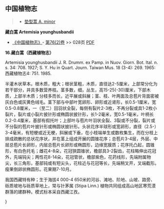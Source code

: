 
## 中国植物志

> * [垫型蒿  A.  minor](Artemisia-minor-垫型蒿.md)

**藏白蒿 Artemisia younghusbandii**

* [《中国植物志》](http://www.iplant.cn/frps)- [第76(2)卷](http://www.iplant.cn/frps/vol/76(2)) >> 028页 [PDF](http://www.iplant.cn/frps/pdf/76(2)/028.PDF)

**16.藏白蒿（西藏植物志）**

Artemisia younghusbandii J. R. Drumm. ex Pamp. in Nuov. Giorn. Bot. Ital. n. s. 34: 708. 1927; S. Y. Hu in Quart. Journ. Taiwan Mus. 18 (3-4): 269. 1965: 西藏植物志4: 751. 1985.

半灌木状草本。根木质，粗大；根状茎粗，木质，直径达2-5厘米，上部常分化为若干部分，并具多数营养枝。茎多数，细，丛生，高15-25(-30)厘米，下部木质，上部半木质；分枝多而长，近平展或斜展；茎、枝、叶两面及总苞片背面密被灰白色或灰黄色绒毛。茎下部与中部叶宽卵形、卵形或近肾形，长0.5-1厘米，宽0.5-0.8厘米，一（至二）回羽状全裂，每侧有裂片2-3枚，不再分裂或具1-2枚小裂片，裂片或小裂片披针形或椭圆状披针形，长1-2毫米，宽0.5-1毫米，叶柄长0.2-0.4厘米，基部有假托叶；上部叶与苞片叶羽状全裂、3裂或不分裂，裂片或不分裂的苞片叶披针形或椭圆状披针形。头状花序半球形或宽卵形，直径（2.5-）3-4毫米，有短梗或近无梗，斜展或下垂，在小枝端单生或数枚集生，而在分枝上排成疏散的总状花序状，并在茎上组成开展的圆锥花序；总苞片3-4层，外层、中层总苞片长卵形，内层总苞片长卵形或椭圆形，边缘宽膜质；花序托凸起，圆锥形，有白色托毛；雌花4-8朵，花冠狭圆锥状，檐部具3-2裂齿，花柱略伸出花冠外，先端钝尖；两性花8-14朵，花冠管状，檐部紫色，花药线形，先端附属物尖，长三角形，基部钝或有短尖头，花柱近与花冠等长，先端稍叉开，叉端截形。瘦果倒卵状椭圆形。花果期7-10月。

我国西藏特有种；生于海拔4 000-4 650米的河谷、滩地、阶地、山坡、路旁、砾质坡地与砾质草地上，常与针茅属 (Stipa Linn.) 植物共同组成高山地区寒荒漠群落的建群种。模式标本采自西藏江孜。

}